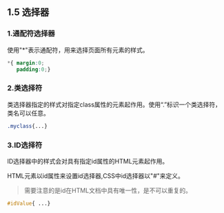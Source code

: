 ## 1.5 选择器

### 1.通配符选择器

使用"\*"表示通配符，用来选择页面所有元素的样式。

```css
*{ margin:0;
   padding:0;}
```

### 2.类选择符

类选择器指定的样式对指定class属性的元素起作用。使用“.”标识一个类选择符，类名可以任意。

```css
.myclass{...}
```

### 3.ID选择符

ID选择器中的样式会对具有指定id属性的HTML元素起作用。

HTML元素以id属性来设置id选择器,CSS中id选择器以"\#"来定义。

> 需要注意的是id在HTML文档中具有唯一性，是不可以重复的。

```css
#idValue{ ...}
```



